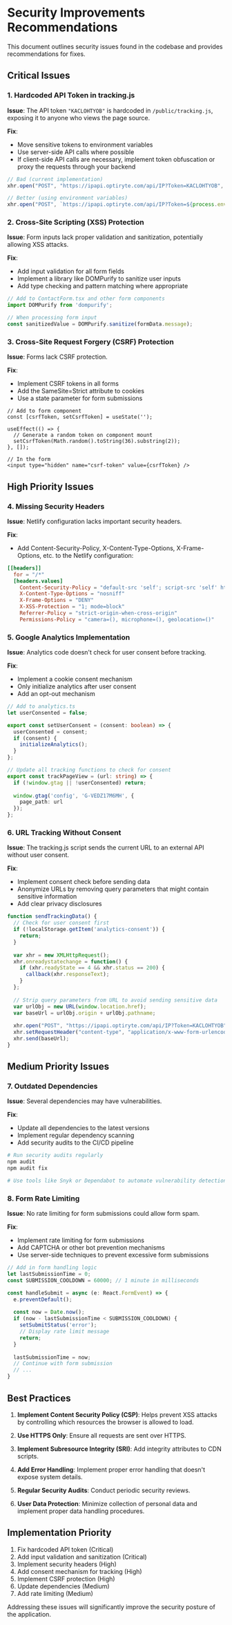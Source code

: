 # Security Improvements Recommendations

This document outlines security issues found in the codebase and provides recommendations for fixes.

## Critical Issues

### 1. Hardcoded API Token in tracking.js

**Issue**: The API token `"KACLOHTYOB"` is hardcoded in `/public/tracking.js`, exposing it to anyone who views the page source.

**Fix**:
- Move sensitive tokens to environment variables
- Use server-side API calls where possible
- If client-side API calls are necessary, implement token obfuscation or proxy the requests through your backend

```js
// Bad (current implementation)
xhr.open("POST", "https://ipapi.optiryte.com/api/IP?Token=KACLOHTYOB", true);

// Better (using environment variables)
xhr.open("POST", `https://ipapi.optiryte.com/api/IP?Token=${process.env.TRACKING_API_TOKEN}`, true);
```

### 2. Cross-Site Scripting (XSS) Protection

**Issue**: Form inputs lack proper validation and sanitization, potentially allowing XSS attacks.

**Fix**:
- Add input validation for all form fields
- Implement a library like DOMPurify to sanitize user inputs
- Add type checking and pattern matching where appropriate

```typescript
// Add to ContactForm.tsx and other form components
import DOMPurify from 'dompurify';

// When processing form input
const sanitizedValue = DOMPurify.sanitize(formData.message);
```

### 3. Cross-Site Request Forgery (CSRF) Protection

**Issue**: Forms lack CSRF protection.

**Fix**:
- Implement CSRF tokens in all forms
- Add the SameSite=Strict attribute to cookies
- Use a state parameter for form submissions

```tsx
// Add to form component
const [csrfToken, setCsrfToken] = useState('');

useEffect(() => {
  // Generate a random token on component mount
  setCsrfToken(Math.random().toString(36).substring(2));
}, []);

// In the form
<input type="hidden" name="csrf-token" value={csrfToken} />
```

## High Priority Issues

### 4. Missing Security Headers

**Issue**: Netlify configuration lacks important security headers.

**Fix**:
- Add Content-Security-Policy, X-Content-Type-Options, X-Frame-Options, etc. to the Netlify configuration:

```toml
[[headers]]
  for = "/*"
  [headers.values]
    Content-Security-Policy = "default-src 'self'; script-src 'self' https://www.googletagmanager.com; style-src 'self' 'unsafe-inline'; img-src 'self' data: https://www.google-analytics.com; connect-src 'self' https://www.google-analytics.com;"
    X-Content-Type-Options = "nosniff"
    X-Frame-Options = "DENY"
    X-XSS-Protection = "1; mode=block"
    Referrer-Policy = "strict-origin-when-cross-origin"
    Permissions-Policy = "camera=(), microphone=(), geolocation=()"
```

### 5. Google Analytics Implementation

**Issue**: Analytics code doesn't check for user consent before tracking.

**Fix**:
- Implement a cookie consent mechanism
- Only initialize analytics after user consent
- Add an opt-out mechanism

```typescript
// Add to analytics.ts
let userConsented = false;

export const setUserConsent = (consent: boolean) => {
  userConsented = consent;
  if (consent) {
    initializeAnalytics();
  }
};

// Update all tracking functions to check for consent
export const trackPageView = (url: string) => {
  if (!window.gtag || !userConsented) return;
  
  window.gtag('config', 'G-VEDZ17M6MH', {
    page_path: url
  });
};
```

### 6. URL Tracking Without Consent

**Issue**: The tracking.js script sends the current URL to an external API without user consent.

**Fix**:
- Implement consent check before sending data
- Anonymize URLs by removing query parameters that might contain sensitive information
- Add clear privacy disclosures

```js
function sendTrackingData() {
  // Check for user consent first
  if (!localStorage.getItem('analytics-consent')) {
    return;
  }
  
  var xhr = new XMLHttpRequest();
  xhr.onreadystatechange = function() {
    if (xhr.readyState == 4 && xhr.status == 200) {
      callback(xhr.responseText);
    }
  };
  
  // Strip query parameters from URL to avoid sending sensitive data
  var urlObj = new URL(window.location.href);
  var baseUrl = urlObj.origin + urlObj.pathname;
  
  xhr.open("POST", "https://ipapi.optiryte.com/api/IP?Token=KACLOHTYOB", true);
  xhr.setRequestHeader("content-type", "application/x-www-form-urlencoded");
  xhr.send(baseUrl);
}
```

## Medium Priority Issues

### 7. Outdated Dependencies

**Issue**: Several dependencies may have vulnerabilities.

**Fix**:
- Update all dependencies to the latest versions
- Implement regular dependency scanning
- Add security audits to the CI/CD pipeline

```bash
# Run security audits regularly
npm audit
npm audit fix

# Use tools like Snyk or Dependabot to automate vulnerability detection
```

### 8. Form Rate Limiting

**Issue**: No rate limiting for form submissions could allow form spam.

**Fix**:
- Implement rate limiting for form submissions
- Add CAPTCHA or other bot prevention mechanisms
- Use server-side techniques to prevent excessive form submissions

```typescript
// Add in form handling logic
let lastSubmissionTime = 0;
const SUBMISSION_COOLDOWN = 60000; // 1 minute in milliseconds

const handleSubmit = async (e: React.FormEvent) => {
  e.preventDefault();
  
  const now = Date.now();
  if (now - lastSubmissionTime < SUBMISSION_COOLDOWN) {
    setSubmitStatus('error');
    // Display rate limit message
    return;
  }
  
  lastSubmissionTime = now;
  // Continue with form submission
  // ...
}
```

## Best Practices

1. **Implement Content Security Policy (CSP)**: Helps prevent XSS attacks by controlling which resources the browser is allowed to load.

2. **Use HTTPS Only**: Ensure all requests are sent over HTTPS.

3. **Implement Subresource Integrity (SRI)**: Add integrity attributes to CDN scripts.

4. **Add Error Handling**: Implement proper error handling that doesn't expose system details.

5. **Regular Security Audits**: Conduct periodic security reviews.

6. **User Data Protection**: Minimize collection of personal data and implement proper data handling procedures.

## Implementation Priority

1. Fix hardcoded API token (Critical)
2. Add input validation and sanitization (Critical)
3. Implement security headers (High)
4. Add consent mechanism for tracking (High)
5. Implement CSRF protection (High)
6. Update dependencies (Medium)
7. Add rate limiting (Medium)

Addressing these issues will significantly improve the security posture of the application.